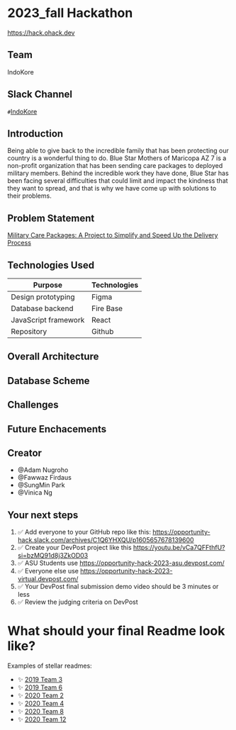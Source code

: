 
# 2023_fall Hackathon
https://hack.ohack.dev
## Team
IndoKore

## Slack Channel
`#`[IndoKore](https://opportunity-hack.slack.com/app_redirect?channel=IndoKore)

## Introduction
Being able to give back to the incredible family that has been protecting our country is a wonderful thing to do. Blue Star Mothers of Maricopa AZ 7 is a non-profit organization that has been sending care packages to deployed military members. Behind the incredible work they have done, Blue Star has been facing several difficulties that could limit and impact the kindness that they want to spread, and that is why we have come up with solutions to their problems.

## Problem Statement
[Military Care Packages: A Project to Simplify and Speed Up the Delivery Process](https://ohack.dev/project/Ng1joCkd2fSiOwAVmEOW)

## Technologies Used
Purpose | Technologies
--- | ---
Design prototyping | Figma
Database backend | Fire Base
JavaScript framework | React
Repository | Github

## Overall Architecture


## Database Scheme


## Challenges


## Future Enchacements


## Creator
- @Adam Nugroho
- @Fawwaz Firdaus
- @SungMin Park
- @Vinica Ng

## Your next steps
1. ✅ Add everyone to your GitHub repo like this: https://opportunity-hack.slack.com/archives/C1Q6YHXQU/p1605657678139600
2. ✅ Create your DevPost project like this https://youtu.be/vCa7QFFthfU?si=bzMQ91d8j3ZkOD03
3. ✅ ASU Students use https://opportunity-hack-2023-asu.devpost.com/
4. ✅ Everyone else use https://opportunity-hack-2023-virtual.devpost.com/
5. ✅ Your DevPost final submission demo video should be 3 minutes or less
6. ✅ Review the judging criteria on DevPost

# What should your final Readme look like?
Examples of stellar readmes:
- ✨ [2019 Team 3](https://github.com/2019-Arizona-Opportunity-Hack/Team-3)
- ✨ [2019 Team 6](https://github.com/2019-Arizona-Opportunity-Hack/Team-6)
- ✨ [2020 Team 2](https://github.com/2020-opportunity-hack/Team-02)
- ✨ [2020 Team 4](https://github.com/2020-opportunity-hack/Team-04)
- ✨ [2020 Team 8](https://github.com/2020-opportunity-hack/Team-08)
- ✨ [2020 Team 12](https://github.com/2020-opportunity-hack/Team-12)
